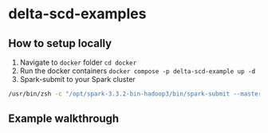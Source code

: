 # delta-scd-examples
## How to setup locally
1. Navigate to `docker` folder `cd docker`
2. Run the docker containers `docker compose -p delta-scd-example up -d`
3. Spark-submit to your Spark cluster
```bash
/usr/bin/zsh -c "/opt/spark-3.3.2-bin-hadoop3/bin/spark-submit --master local --deploy-mode client --class github.jhchee.deltaplayground.WriteScdType1 --name WriteScdType1 --packages io.delta:delta-core_2.12:2.3.0,org.apache.hadoop:hadoop-aws:3.2.2 ./delta-playground/target/delta-playground-0.0.1-SNAPSHOT.jar"
```

## Example walkthrough


